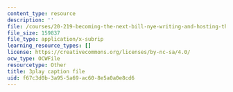 ```yaml
---
content_type: resource
description: ''
file: /courses/20-219-becoming-the-next-bill-nye-writing-and-hosting-the-educational-show-january-iap-2015/f67c3d0b3a955a69ac608e5a0a0e8cd6_Docl3KOqnHI.vtt
file_size: 159837
file_type: application/x-subrip
learning_resource_types: []
license: https://creativecommons.org/licenses/by-nc-sa/4.0/
ocw_type: OCWFile
resourcetype: Other
title: 3play caption file
uid: f67c3d0b-3a95-5a69-ac60-8e5a0a0e8cd6
---
```

